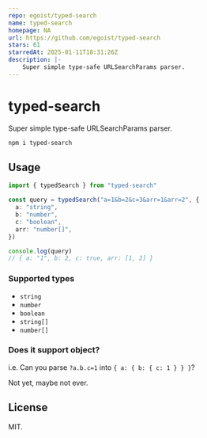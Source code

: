 ```yaml
---
repo: egoist/typed-search
name: typed-search
homepage: NA
url: https://github.com/egoist/typed-search
stars: 61
starredAt: 2025-01-11T18:31:26Z
description: |-
    Super simple type-safe URLSearchParams parser.
---
```


# typed-search

Super simple type-safe URLSearchParams parser.

```bash
npm i typed-search
```

## Usage

```ts
import { typedSearch } from "typed-search"

const query = typedSearch("a=1&b=2&c=3&arr=1&arr=2", {
  a: "string",
  b: "number",
  c: "boolean",
  arr: "number[]",
})

console.log(query)
// { a: "1", b: 2, c: true, arr: [1, 2] }
```

### Supported types

- `string`
- `number`
- `boolean`
- `string[]`
- `number[]`

### Does it support object?

i.e. Can you parse `?a.b.c=1` into `{ a: { b: { c: 1 } } }`?

Not yet, maybe not ever.

## License

MIT.

